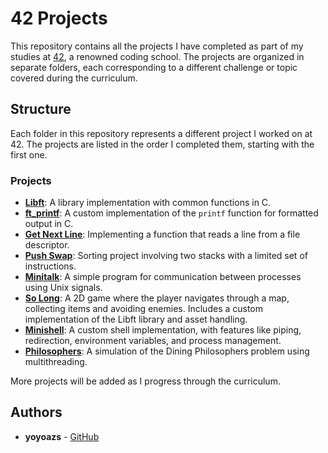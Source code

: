 # 42 Projects

This repository contains all the projects I have completed as part of my studies at [42](https://www.42.fr/), a renowned coding school. The projects are organized in separate folders, each corresponding to a different challenge or topic covered during the curriculum.

## Structure

Each folder in this repository represents a different project I worked on at 42. The projects are listed in the order I completed them, starting with the first one.

### Projects

- **[Libft](https://github.com/yoyoazs/42-projects/tree/main/Libft)**: A library implementation with common functions in C.
- **[ft_printf](https://github.com/yoyoazs/42-projects/tree/main/printf)**: A custom implementation of the `printf` function for formatted output in C.	
- **[Get Next Line](https://github.com/yoyoazs/42-projects/tree/main/get_next_line)**: Implementing a function that reads a line from a file descriptor.
- **[Push Swap](https://github.com/yoyoazs/42-projects/tree/main/push_swap)**: Sorting project involving two stacks with a limited set of instructions.
- **[Minitalk](https://github.com/yoyoazs/42-projects/tree/main/minitalk)**: A simple program for communication between processes using Unix signals.
- **[So Long](https://github.com/yoyoazs/42-projects/tree/main/so_long)**: A 2D game where the player navigates through a map, collecting items and avoiding enemies. Includes a custom implementation of the Libft library and asset handling.
- **[Minishell](https://github.com/yoyoazs/42-projects/tree/main/minishell)**: A custom shell implementation, with features like piping, redirection, environment variables, and process management.
- **[Philosophers](https://github.com/yoyoazs/42-projects/tree/main/philosophers)**: A simulation of the Dining Philosophers problem using multithreading.

More projects will be added as I progress through the curriculum.

## Authors

- **yoyoazs** - [GitHub](https://github.com/yoyoazs)